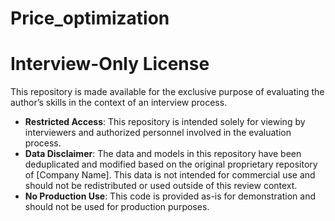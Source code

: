 # Price_optimization

# Interview-Only License

This repository is made available for the exclusive purpose of evaluating the author’s skills in the context of an interview process. 

- **Restricted Access**: This repository is intended solely for viewing by interviewers and authorized personnel involved in the evaluation process.
- **Data Disclaimer**: The data and models in this repository have been deduplicated and modified based on the original proprietary repository of [Company Name]. This data is not intended for commercial use and should not be redistributed or used outside of this review context.
- **No Production Use**: This code is provided as-is for demonstration and should not be used for production purposes.
